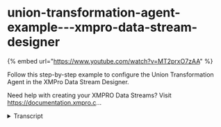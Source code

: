 # union-transformation-agent-example---xmpro-data-stream-designer
{% embed url="https://www.youtube.com/watch?v=MT2prxO7zAA" %}



Follow this step-by-step example to configure the Union Transformation Agent in the XMPro Data Stream Designer.

Need help with creating your XMPRO Data Streams? Visit https://documentation.xmpro.c...
<details>
<summary>Transcript</summary>Follow this step-by-step example to configure the Union Transformation Agent in the XMPro Data Stream Designer.

Need help with creating your XMPRO Data Streams? Visit https://documentation.xmpro.c...
this example demonstrates how to use the

union agent to combine temperature data

from pumps a b and c

first drag the agent onto the canvas

linking the input endpoints to each

pump's data

and the output to the printer

save the data stream

and click on the agent to see the

configuration blade

there is nothing to do here so publish

the data stream and let's look at the

live data view

the received events are combined but

pump b's flow rate and pump c's

vibration are excluded as they are not

common to all incoming payloads

you can download the file below to try

it out yourself and for more information

about this agent's properties head to

the configuration page

thank you
</details>